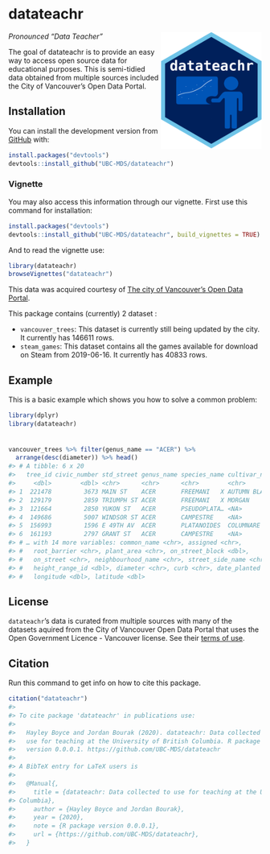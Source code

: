 
<!-- README.md is generated from README.Rmd. Please edit that file -->

# datateachr

<!-- badges: start -->

<img src="static/logo.png" width="200" align="right" />
<!-- badges: end -->

*Pronounced “Data Teacher”*

The goal of datateachr is to provide an easy way to access open source
data for educational purposes. This is semi-tidied data obtained from
multiple sources included the City of Vancouver’s Open Data Portal.

## Installation

You can install the development version from
[GitHub](https://github.com/UBC-MDS/datateachr) with:

``` r
install.packages("devtools")
devtools::install_github("UBC-MDS/datateachr")
```

### Vignette

You may also access this information through our vignette. First use
this command for installation:

``` r
install.packages("devtools")
devtools::install_github("UBC-MDS/datateachr", build_vignettes = TRUE)
```

And to read the vignette use:

``` r
library(datateachr)
browseVignettes("datateachr")
```

This data was acquired courtesy of [The city of Vancouver’s Open Data
Portal](https://opendata.vancouver.ca/pages/home/).

This package contains (currently) 2 dataset :

  - `vancouver_trees`: This dataset is currently still being updated by
    the city. It currently has 146611 rows.
  - `steam_games`: This dataset contains all the games available for
    download on Steam from 2019-06-16. It currently has 40833 rows.

## Example

This is a basic example which shows you how to solve a common problem:

``` r
library(dplyr)
library(datateachr)


vancouver_trees %>% filter(genus_name == "ACER") %>% 
  arrange(desc(diameter)) %>% head()
#> # A tibble: 6 x 20
#>   tree_id civic_number std_street genus_name species_name cultivar_name
#>     <dbl>        <dbl> <chr>      <chr>      <chr>        <chr>        
#> 1  221478         3673 MAIN ST    ACER       FREEMANI   X AUTUMN BLAZE 
#> 2  129179         2859 TRIUMPH ST ACER       FREEMANI   X MORGAN       
#> 3  121664         2850 YUKON ST   ACER       PSEUDOPLATA… <NA>         
#> 4  149686         5007 WINDSOR ST ACER       CAMPESTRE    <NA>         
#> 5  156993         1596 E 49TH AV  ACER       PLATANOIDES  COLUMNARE    
#> 6  161193         2797 GRANT ST   ACER       CAMPESTRE    <NA>         
#> # … with 14 more variables: common_name <chr>, assigned <chr>,
#> #   root_barrier <chr>, plant_area <chr>, on_street_block <dbl>,
#> #   on_street <chr>, neighbourhood_name <chr>, street_side_name <chr>,
#> #   height_range_id <dbl>, diameter <chr>, curb <chr>, date_planted <date>,
#> #   longitude <dbl>, latitude <dbl>
```

## License

`datateachr`’s data is curated from multiple sources with many of the
datasets aquired from the City of Vancouver Open Data Portal that uses
the Open Government Licence - Vancouver license. See their [terms of
use](https://opendata.vancouver.ca/pages/licence/).

## Citation

Run this command to get info on how to cite this package.

``` r
citation("datateachr")
#> 
#> To cite package 'datateachr' in publications use:
#> 
#>   Hayley Boyce and Jordan Bourak (2020). datateachr: Data collected to
#>   use for teaching at the University of British Columbia. R package
#>   version 0.0.0.1. https://github.com/UBC-MDS/datateachr
#> 
#> A BibTeX entry for LaTeX users is
#> 
#>   @Manual{,
#>     title = {datateachr: Data collected to use for teaching at the University of British
#> Columbia},
#>     author = {Hayley Boyce and Jordan Bourak},
#>     year = {2020},
#>     note = {R package version 0.0.0.1},
#>     url = {https://github.com/UBC-MDS/datateachr},
#>   }
```
